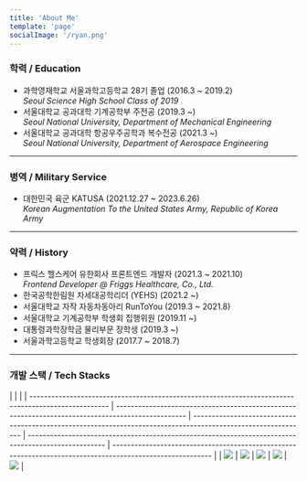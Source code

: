 ```yaml
---
title: 'About Me'
template: 'page'
socialImage: '/ryan.png'
---
```


### 학력 / Education

- 과학영재학교 서울과학고등학교 28기 졸업 (2016.3 ~ 2019.2)  
  _Seoul Science High School Class of 2019_
- 서울대학교 공과대학 기계공학부 주전공 (2019.3 ~)  
  _Seoul National University, Department of Mechanical Engineering_
- 서울대학교 공과대학 항공우주공학과 복수전공 (2021.3 ~)  
  _Seoul National University, Department of Aerospace Engineering_

---

### 병역 / Military Service

- 대한민국 육군 KATUSA (2021.12.27 ~ 2023.6.26)  
  _Korean Augmentation To the United States Army, Republic of Korea Army_

---

### 약력 / History

- 프릭스 헬스케어 유한회사 프론트엔드 개발자 (2021.3 ~ 2021.10)  
  _Frontend Developer @ Friggs Healthcare, Co., Ltd._
- 한국공학한림원 차세대공학리더 (YEHS) (2021.2 ~)
- 서울대학교 자작 자동차동아리 RunToYou (2019.3 ~ 2021.8)
- 서울대학교 기계공학부 학생회 집행위원 (2019.11 ~)
- 대통령과학장학금 물리부문 장학생 (2019.3 ~)
- 서울과학고등학교 학생회장 (2017.7 ~ 2018.7)

---

### 개발 스택 / Tech Stacks

|                                                                                                     |                                                                                                   |
| --------------------------------------------------------------------------------------------------- | ------------------------------------------------------------------------------------------------- | ------------------------------------------------------------------------------------------------------------- | --------------------------------------------------------------------------------------------------- | --------------------------------------------------------------------------------------------------------- |
| <img src="https://img.shields.io/badge/HTML5-E34F26?style=flat-square&logo=HTML5&logoColor=white"/> | <img src="https://img.shields.io/badge/CSS3-1572B6?style=flat-square&logo=CSS3&logoColor=white"/> | <img src="https://img.shields.io/badge/JavaScript-F7DF1E?style=flat-square&logo=JavaScript&logoColor=white"/> | <img src="https://img.shields.io/badge/React-61DAFB?style=flat-square&logo=React&logoColor=white"/> | <img src="https://img.shields.io/badge/ReactNative-61DAFB?style=flat-square&logo=React&logoColor=white"/> |

</p>

|     |     |
| --- | --- |
